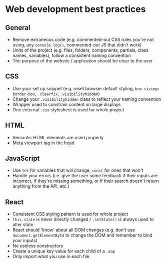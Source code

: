 # Web development best practices

## General
* Remove extraneous code (e.g. commented-out CSS rules you're not using, any `console.log()`, commented-out JS that didn't work)
* Units of the project (e.g. files, folders, components, partials, class names, variables), follow a consistent naming convention
* The purpose of the website / application should be clear to the user 

## CSS
* Use your set up snippet (e.g. reset browser default styling, `box-sizing: border-box`, `.clearfix`, `.visibilityhidden`)
* Change your `.visibilityhidden` class to reflect your naming convention
* Wrapper used to constrain content on large displays
* One external `.css` stylesheet is used for whole project 

## HTML
* Semantic HTML elements are used properly
* Meta viewport tag in the head

## JavaScript
* Use `let` for variables that will change, `const` for ones that won't
* Handle your errors (i.e. give the user some feedback if their inputs are incorrect, if they're missing something, or if their search doesn't return anything from the API, etc.)

## React
* Consistent CSS styling pattern is used for whole project
* `this.state` is never directly changed / `.setState()` is always used to alter state
* React should 'know' about all DOM changes (e.g. don't use `document.getElementById` to change the DOM and remember to bind your inputs)
* No useless constructors
* Create a unique key value for each child of a `.map`
* Only import what you use in each file